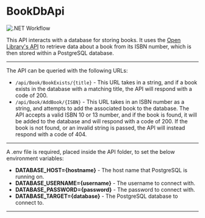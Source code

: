 # BookDbApi
![.NET Workflow](https://github.com/Gareth8/BookDbApi/actions/workflows/dotnet.yml/badge.svg)

This API interacts with a database for storing books. It uses the [Open Library's API](https://openlibrary.org/developers/api) to retrieve data about a book from its ISBN number, which is then stored within a PostgreSQL database.

---

The API can be queried with the following URLs:
-  `/api/Book/BookExists/{title}` - This URL takes in a string, and if a book exists in the database with a matching title, the API will respond with a code of 200.
- `/api/Book/AddBook/{ISBN}` - This URL takes in an ISBN number as a string, and attempts to add the associated book to the database. The API accepts a valid ISBN 10 or 13 number, and if the book is found, it will be added to the database and will respond with a code of 200. If the book is not found, or an invalid string is passed, the API will instead respond with a code of 404.

---

A .env file is required, placed inside the API folder, to set the below environment variables:
- **DATABASE_HOST={hostname}** - The host name that PostgreSQL is running on.  
- **DATABASE_USERNAME={username}**  - The username to connect with. 
- **DATABASE_PASSWORD={password}** - The password to connect with.
- **DATABASE_TARGET={database}** - The PostgreSQL database to connect to.

---
